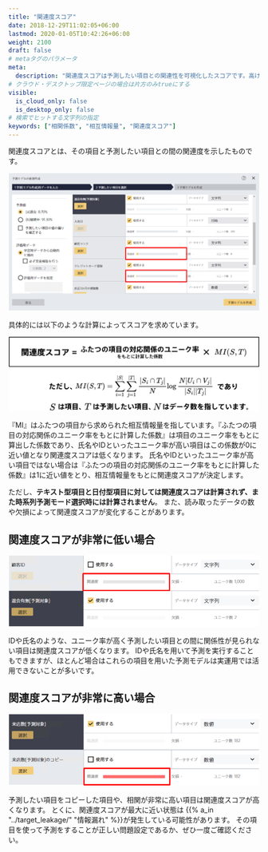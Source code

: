 ```yaml
---
title: "関連度スコア"
date: 2018-12-29T11:02:05+06:00
lastmod: 2020-01-05T10:42:26+06:00
weight: 2100
draft: false
# metaタグのパラメータ
meta:
  description: "関連度スコアは予測したい項目との関連性を可視化したスコアです。高ければたかいほど関連性が高いです。"
# クラウド・デスクトップ限定ページの場合は片方のみtrueにする
visible:
  is_cloud_only: false
  is_desktop_only: false
# 検索でヒットする文字列の指定
keywords: ["相関係数", "相互情報量", "関連度スコア"]
---
```


関連度スコアとは、その項目と予測したい項目との間の関連度を示したものです。

![](../img/t_slide35.png)

具体的には以下のような計算によってスコアを求めています。

![](../img/t_slide38.png)

『MI』はふたつの項目から求められた相互情報量を指しています。『ふたつの項目の対応関係のユニーク率をもとに計算した係数』は項目のユニーク率をもとに算出した係数であり、氏名やIDといったユニーク率が高い項目はこの係数が0に近い値となり関連度スコアは低くなります。
氏名やIDといったユニーク率が高い項目ではない場合は『ふたつの項目の対応関係のユニーク率をもとに計算した係数』は1に近い値をとり、相互情報量をもとに関連度スコアが決定します。

ただし、**テキスト型項目と日付型項目に対しては関連度スコアは計算されず、また時系列予測モード選択時には計算されません**。
また、読み取ったデータの数や欠損によって関連度スコアが変化することがあります。

## 関連度スコアが非常に低い場合
![](../img/t_slide36.png)

IDや氏名のような、ユニーク率が高く予測したい項目との間に関係性が見られない項目は関連度スコアが低くなります。
IDや氏名を用いて予測を実行することもできますが、ほとんど場合はこれらの項目を用いた予測モデルは実運用では活用できないことが多いです。

## 関連度スコアが非常に高い場合
![](../img/t_slide37.png)

予測したい項目をコピーした項目や、相関が非常に高い項目は関連度スコアが高くなります。
とくに、関連度スコアが最大に近い状態は {{% a_in "../target_leakage/" "情報漏れ" %}}が発生している可能性があります。
その項目を使って予測をすることが正しい問題設定であるか、ぜひ一度ご確認ください。